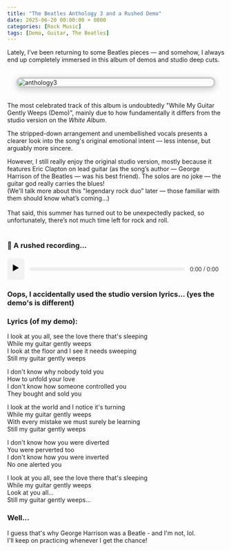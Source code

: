 ```yaml
---
title: "The Beatles Anthology 3 and a Rushed Demo"
date: 2025-06-20 00:00:00 + 0800
categories: [Rock Music]
tags: [Demo, Guitar, The Beatles]
---
```


Lately, I’ve been returning to some Beatles pieces — and somehow, I always end up completely immersed in this album of demos and studio deep cuts.

<img src="{{ '/assets/img/album.jpg' | relative_url }}" alt="anthology3" class="framed-image" />
<style>
  .framed-image {
    display: block;
    margin: 2rem auto;
    max-width: 90%;
    border: 4px solid #ccc;
    border-radius: 12px;
    box-shadow: 0 4px 16px rgba(0, 0, 0, 0.2);
  }
</style>

The most celebrated track of this album is undoubtedly "While My Guitar Gently Weeps (Demo)", mainly due to how fundamentally it differs from the studio version on the _White Album_. <br>

The stripped-down arrangement and unembellished vocals presents a clearer look into the song's original emotional intent — less intense, but arguably more sincere. <br>

However, I still really enjoy the original studio version, mostly because it features Eric Clapton on lead guitar (as the song’s author — George Harrison of the Beatles — was his best friend). The solos are no joke — the guitar god really carries the blues! <br>
(We'll talk more about this "legendary rock duo” later — those familiar with them should know what’s coming…)
<br><br>
That said, this summer has turned out to be unexpectedly packed, so unfortunately, there’s not much time left for rock and roll.
<br><br>

### 🌿 A rushed recording...


<div id="custom-player">
  <button id="play-btn">▶️</button>
  <div id="progress-container">
    <div id="progress-bar"></div>
  </div>
  <span id="time-display">0:00 / 0:00</span>
</div>


<style>
  #custom-player {
    display: flex;
    align-items: center;
    gap: 12px;
    margin: 20px 0;
    font-family: sans-serif;
  }

  #play-btn {
    font-size: 20px;
    background: #f2f2f2;
    border: none;
    border-radius: 6px;
    padding: 8px 12px;
    cursor: pointer;
    transition: background 0.2s;
  }

  #play-btn:hover {
    background: #ddd;
  }

  #progress-container {
    flex: 1;
    height: 8px;
    background: #eee;
    border-radius: 4px;
    position: relative;
    cursor: pointer;
    overflow: hidden;
  }

  #progress-bar {
    height: 100%;
    width: 0%;
    background: #4285f4;
    border-radius: 4px;
    transition: width 0.1s linear;
  }

  #time-display {
    min-width: 80px;
    font-size: 14px;
    color: #333;
  }
</style>



<script>
  // 1. Initialize Howler sound
  const sound = new Howl({
    src: ['{{ "/assets/rec/wmggw.mp3" | relative_url }}'],
    html5: true,
    onload: () => {
      duration = sound.duration();
      updateProgress(); // initialize display once metadata is ready
    },
    onplay: () => {
      playBtn.textContent = "⏸️";
      requestAnimationFrame(updateProgress);
    },
    onpause: () => {
      playBtn.textContent = "▶️";
    },
    onend: () => {
      playBtn.textContent = "▶️";
    }
  });

  let duration = 0;
  const playBtn = document.getElementById("play-btn");
  const progressContainer = document.getElementById("progress-container");
  const progressBar = document.getElementById("progress-bar");
  const timeDisplay = document.getElementById("time-display");

  // 2. Play / Pause toggle
  playBtn.addEventListener("click", () => {
    if (sound.playing()) {
      sound.pause();
    } else {
      sound.play();
    }
  });

  // 3. Update progress bar and time display
  function updateProgress() {
    const seek = sound.seek();
    if (typeof seek === "number" && duration > 0) {
      const percent = (seek / duration) * 100;
      progressBar.style.width = percent + "%";
      timeDisplay.textContent = `${formatTime(seek)} / ${formatTime(duration)}`;
    }
    if (sound.playing()) {
      requestAnimationFrame(updateProgress);
    }
  }

  // 4. Format seconds as M:SS
  function formatTime(secs) {
    const m = Math.floor(secs / 60);
    const s = Math.floor(secs % 60);
    return `${m}:${s < 10 ? "0" : ""}${s}`;
  }

  // 5. Seek on progress‑bar click (and resume if needed)
  progressContainer.addEventListener("click", (e) => {
    const rect = progressContainer.getBoundingClientRect();
    const x = e.clientX - rect.left;
    const percent = x / rect.width;
    const seekTime = duration * percent;

    const wasPlaying = sound.playing();
    sound.seek(seekTime);
    if (wasPlaying) {
      sound.play();
    }

    // Immediate UI update
    progressBar.style.width = (percent * 100) + "%";
    timeDisplay.textContent = `${formatTime(seekTime)} / ${formatTime(duration)}`;

    // Ensure the loop continues
    requestAnimationFrame(updateProgress);
  });
</script>

### Oops, I accidentally used the studio version lyrics... (yes the demo's is different)

### Lyrics (of my demo):

<div class="lyrics">
  <p>
    I look at you all, see the love there that's sleeping<br>
    While my guitar gently weeps<br>
    I look at the floor and I see it needs sweeping<br>
    Still my guitar gently weeps
  </p>

  <p>
    I don't know why nobody told you<br>
    How to unfold your love<br>
    I don't know how someone controlled you<br>
    They bought and sold you
  </p>

  <p>
    I look at the world and I notice it's turning<br>
    While my guitar gently weeps<br>
    With every mistake we must surely be learning<br>
    Still my guitar gently weeps
  </p>

  <p>
    I don't know how you were diverted<br>
    You were perverted too<br>
    I don't know how you were inverted<br>
    No one alerted you
  </p>

  <p>
    I look at you all, see the love there that's sleeping<br>
    While my guitar gently weeps<br>
    Look at you all...<br>
    Still my guitar gently weeps...
  </p>
</div>





### Well... 
I guess that's why George Harrison was a Beatle - and I'm not, lol. 
<br> I'll keep on practicing whenever I get the chance!